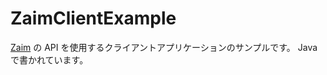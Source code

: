 ZaimClientExample
====================

[Zaim](http://zaim.net/) の API を使用するクライアントアプリケーションのサンプルです。
Java で書かれています。
